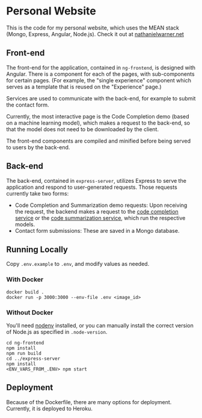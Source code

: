 # Personal Website

This is the code for my personal website, which uses the MEAN stack
(Mongo, Express, Angular, Node.js).
Check it out at [nathanielwarner.net](https://www.nathanielwarner.net)

## Front-end
The front-end for the application, contained in `ng-frontend`,
 is designed with Angular.
There is a component for each of the pages, with sub-components
for certain pages. (For example, the "single experience" component
which serves as a template that is reused on the "Experience" page.)

Services are used to communicate with the back-end, for example
to submit the contact form.

Currently, the most interactive page is the Code Completion demo
(based on a machine learning model),
which makes a request to the back-end, so that the model does
not need to be downloaded by the client.

The front-end components are compiled and minified before being
served to users by the back-end.

## Back-end
The back-end, contained in `express-server`, utilizes Express
to serve the application and respond to user-generated requests.
Those requests currently take two forms:
- Code Completion and Summarization demo requests: Upon receiving the request, 
the backend makes a request to the [code completion service](https://github.com/nathanielwarner/transformer_lang_model) or
the [code summarization service](https://github.com/nathanielwarner/code_summarization_transformer), which run the respective models.
- Contact form submissions: These are saved in a Mongo database.

## Running Locally
Copy `.env.example` to `.env`, and modify values as needed.
### With Docker
```
docker build .
docker run -p 3000:3000 --env-file .env <image_id>
```

### Without Docker
You'll need [nodenv](https://github.com/nodenv/nodenv) installed, or you can manually install
the correct version of Node.js as specified in `.node-version`.
```
cd ng-frontend
npm install
npm run build
cd ../express-server
npm install
<ENV_VARS_FROM_.ENV> npm start
```

## Deployment

Because of the Dockerfile, there are many options for deployment.
Currently, it is deployed to Heroku.

